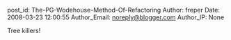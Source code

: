 post_id: The-PG-Wodehouse-Method-Of-Refactoring
Author: freper
Date: 2008-03-23 12:00:55
Author_Email: noreply@blogger.com
Author_IP: None

Tree killers!
